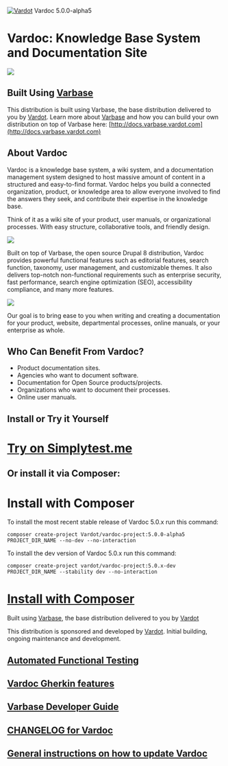 [![Vardot](https://circleci.com/gh/Vardot/vardoc/tree/5.0.x.svg?style=shield)](https://app.circleci.com/pipelines/github/Vardot/vardoc/107/workflows/faed6526-6112-4435-bc77-276adc117f11) Vardoc 5.0.0-alpha5
# Vardoc: Knowledge Base System and Documentation Site

[![](https://www.drupal.org/files/styles/grid-3/public/project-images/Vardoc%20-%20No%20Padding.png)](https://www.drupal.org/project/vardoc)

## Built Using [Varbase](https://www.drupal.org/project/varbase)
This distribution is built using Varbase, the base distribution delivered
 to you by [Vardot](https://www.vardot.com).
Learn more about [Varbase](https://www.drupal.org/project/varbase) and how
 you can build your own distribution on top
 of Varbase here: [http://docs.varbase.vardot.com](http://docs.varbase.vardot.com)

## About Vardoc
Vardoc is a knowledge base system, a wiki system, and a documentation management
 system designed to host massive amount of content in a structured and
 easy-to-find format. Vardoc helps you build a connected organization,
 product, or knowledge area to allow everyone involved to find the answers
 they seek, and contribute their expertise in the knowledge base.

Think of it as a wiki site of your product, user manuals, or organizational
 processes. With easy structure, collaborative tools, and friendly design.

[![](https://www.drupal.org/files/project-images/vardoc-mockup.png)](https://www.drupal.org/project/vardoc)

Built on top of Varbase, the open source Drupal 8 distribution, Vardoc provides
 powerful functional features such as editorial features, search function,
 taxonomy, user management, and customizable themes. It also delivers
 top-notch non-functional requirements such as enterprise security,
 fast performance, search engine optimization (SEO), accessibility
 compliance, and many more features.

[![](https://www.drupal.org/files/vardoc-mockup-2.jpg)](https://www.drupal.org/project/vardoc)

Our goal is to bring ease to you when writing and creating a documentation
 for your product, website, departmental processes, online manuals,
 or your enterprise as whole.

## Who Can Benefit From Vardoc?
* Product documentation sites.
* Agencies who want to document software.
* Documentation for Open Source products/projects.
* Organizations who want to document their processes.
* Online user manuals.

## Install or Try it Yourself
# [Try on Simplytest.me](https://simplytest.me/project/vardoc)

## Or install it via Composer:

# Install with Composer

To install the most recent stable release of Vardoc 5.0.x run this command:
```
composer create-project Vardot/vardoc-project:5.0.0-alpha5 PROJECT_DIR_NAME --no-dev --no-interaction
```

To install the dev version of Vardoc 5.0.x run this command:
```
composer create-project vardot/vardoc-project:5.0.x-dev PROJECT_DIR_NAME --stability dev --no-interaction
```

# [Install with Composer](https://github.com/Vardot/vardoc-project)

Built using [Varbase](https://www.drupal.org/project/varbase), the base
 distribution delivered to you by [Vardot](https://www.vardot.com)

This distribution is sponsored and developed by [Vardot](https://www.vardot.com).
Initial building, ongoing maintenance and development.


## [Automated Functional Testing](https://github.com/Vardot/vardoc/blob/5.0.x/tests/README.md)

## [Vardoc Gherkin features](https://github.com/Vardot/vardoc/blob/5.0.x/tests/features/vardoc/README.md)

## [Varbase Developer Guide](https://docs.varbase.vardot.com)

## [CHANGELOG for Vardoc](https://github.com/Vardot/vardoc/blob/5.0.x/CHANGELOG.md)

## [General instructions on how to update Vardoc](https://github.com/Vardot/vardoc/blob/5.0.x/UPDATE.md)
